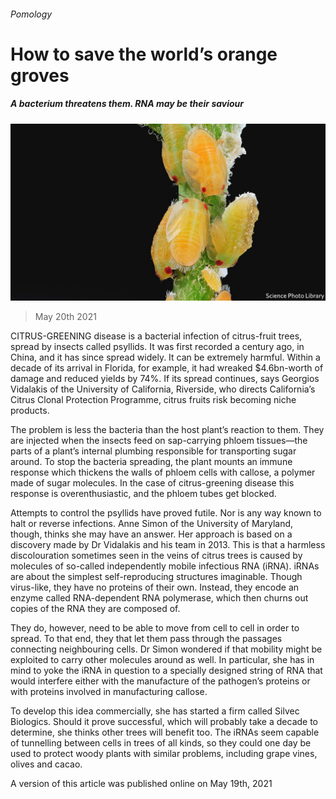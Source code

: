 ###### Pomology

# How to save the world’s orange groves 

##### A bacterium threatens them. RNA may be their saviour 

![image](images/20210522_stp004.jpg) 

> May 20th 2021 

CITRUS-GREENING disease is a bacterial infection of citrus-fruit trees, spread by insects called psyllids. It was first recorded a century ago, in China, and it has since spread widely. It can be extremely harmful. Within a decade of its arrival in Florida, for example, it had wreaked $4.6bn-worth of damage and reduced yields by 74%. If its spread continues, says Georgios Vidalakis of the University of California, Riverside, who directs California’s Citrus Clonal Protection Programme, citrus fruits risk becoming niche products.

The problem is less the bacteria than the host plant’s reaction to them. They are injected when the insects feed on sap-carrying phloem tissues—the parts of a plant’s internal plumbing responsible for transporting sugar around. To stop the bacteria spreading, the plant mounts an immune response which thickens the walls of phloem cells with callose, a polymer made of sugar molecules. In the case of citrus-greening disease this response is overenthusiastic, and the phloem tubes get blocked.


Attempts to control the psyllids have proved futile. Nor is any way known to halt or reverse infections. Anne Simon of the University of Maryland, though, thinks she may have an answer. Her approach is based on a discovery made by Dr Vidalakis and his team in 2013. This is that a harmless discolouration sometimes seen in the veins of citrus trees is caused by molecules of so-called independently mobile infectious RNA (iRNA). iRNAs are about the simplest self-reproducing structures imaginable. Though virus-like, they have no proteins of their own. Instead, they encode an enzyme called RNA-dependent RNA polymerase, which then churns out copies of the RNA they are composed of.

They do, however, need to be able to move from cell to cell in order to spread. To that end, they  that let them pass through the passages connecting neighbouring cells. Dr Simon wondered if that mobility might be exploited to carry other molecules around as well. In particular, she has in mind to yoke the iRNA in question to a specially designed string of RNA that would interfere either with the manufacture of the pathogen’s proteins or with proteins involved in manufacturing callose.

To develop this idea commercially, she has started a firm called Silvec Biologics. Should it prove successful, which will probably take a decade to determine, she thinks other trees will benefit too. The iRNAs seem capable of tunnelling between cells in trees of all kinds, so they could one day be used to protect woody plants with similar problems, including grape vines, olives and cacao.

A version of this article was published online on May 19th, 2021

